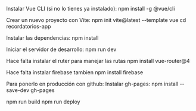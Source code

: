 Instalar Vue CLI (si no lo tienes ya instalado):
npm install -g @vue/cli

Crear un nuevo proyecto con Vite:
npm init vite@latest --template vue
cd recordatorios-app


Instalar las dependencias:
npm install

Iniciar el servidor de desarrollo:
npm run dev

Hace falta instalar el ruter para manejar las rutas
npm install vue-router@4

Hace falta instalar firebase tambien 
npm install firebase


Para ponerlo en producción con github: 
Instalar gh-pages:
npm install --save-dev gh-pages

npm run build
npm run deploy